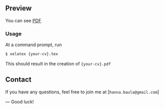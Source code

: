 
## Preview
You can see [PDF](https://github.com/BaulaHANNA/CV-Awesome-Version-Gold/blob/master/resume.pdf)


### Usage

At a command prompt, run
```bash
$ xelatex {your-cv}.tex
```
This should result in the creation of ``{your-cv}.pdf``


## Contact

If you have any questions, feel free to join me at [`hanna.baula@gmail.com`] 

—
Good luck!
